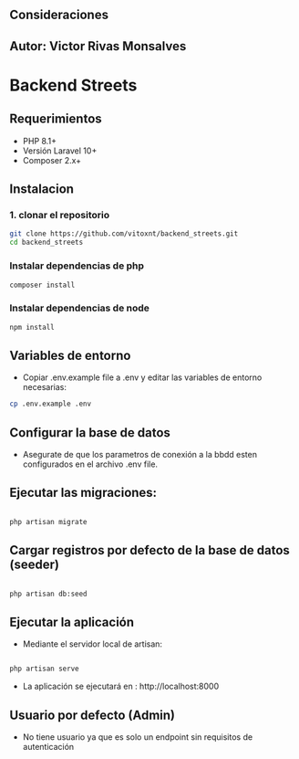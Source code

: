 ## Consideraciones

## Autor: Victor Rivas Monsalves

# Backend Streets

## Requerimientos

- PHP 8.1+
- Versión Laravel 10+
- Composer 2.x+

## Instalacion

### 1. clonar el repositorio

```sh
git clone https://github.com/vitoxnt/backend_streets.git
cd backend_streets
```
### Instalar dependencias de php

```sh
composer install
```

### Instalar dependencias de node

```sh
npm install
```

## Variables de entorno

- Copiar .env.example file a .env y editar las variables de entorno necesarias:

```sh
cp .env.example .env
```


##  Configurar la base de datos

- Asegurate de que los parametros de conexión a la bbdd esten configurados en el archivo .env file.

## Ejecutar las migraciones:

```sh

php artisan migrate
```

## Cargar registros por defecto de la base de datos (seeder)

```sh

php artisan db:seed

```

## Ejecutar la aplicación

- Mediante el servidor local de artisan:

```sh

php artisan serve

```
- La aplicación se ejecutará en : http://localhost:8000

## Usuario por defecto (Admin)

- No tiene usuario ya que es solo un endpoint sin requisitos de autenticación




